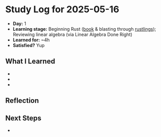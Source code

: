 # Study Log for 2025-05-16

* **Day:** 1
* **Learning stage:** Beginning Rust ([book](https://doc.rust-lang.org/book/) & blasting through [rustlings](https://github.com/rust-lang/rustlings)); Reviewing linear algebra (via Linear Algebra Done Right)
* **Learned for:** ~4h
* **Satisfied?** Yup

## What I Learned

-
-
-

## Reflection
<!-- Optional: Insights on how my day went and areas needing improvement -->

## Next Steps

-
